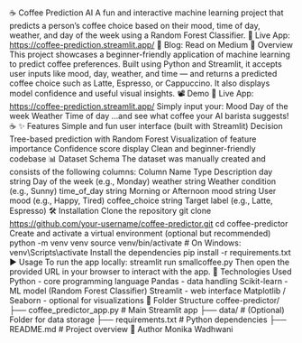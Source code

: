 ☕ Coffee Prediction AI A fun and interactive machine learning project that predicts a person’s coffee choice based on their mood, time of day, weather, and day of the week using a Random Forest Classifier. 🔗 Live App: https://coffee-prediction.streamlit.app/ 📖 Blog: Read on Medium 🧠 Overview This project showcases a beginner-friendly application of machine learning to predict coffee preferences. Built using Python and Streamlit, it accepts user inputs like mood, day, weather, and time — and returns a predicted coffee choice such as Latte, Espresso, or Cappuccino. It also displays model confidence and useful visual insights. 📽️ Demo 🔗 Live App: https://coffee-prediction.streamlit.app/ Simply input your: Mood Day of the week Weather Time of day ...and see what coffee your AI barista suggests! ☕ ✨ Features Simple and fun user interface (built with Streamlit) Decision Tree-based prediction with Random Forest Visualization of feature importance Confidence score display Clean and beginner-friendly codebase 📊 Dataset Schema The dataset was manually created and consists of the following columns: Column Name Type Description day string Day of the week (e.g., Monday) weather string Weather condition (e.g., Sunny) time_of_day string Morning or Afternoon mood string User mood (e.g., Happy, Tired) coffee_choice string Target label (e.g., Latte, Espresso) 🛠️ Installation Clone the repository git clone https://github.com/your-username/coffee-predictor.git cd coffee-predictor Create and activate a virtual environment (optional but recommended) python -m venv venv source venv/bin/activate # On Windows: venv\\Scripts\\activate Install the dependencies pip install -r requirements.txt ▶️ Usage To run the app locally: streamlit run smallcoffee.py Then open the provided URL in your browser to interact with the app. 🧰 Technologies Used Python - core programming language Pandas - data handling Scikit-learn - ML model (Random Forest Classifier) Streamlit - web interface Matplotlib / Seaborn - optional for visualizations 📁 Folder Structure coffee-predictor/ ├── coffee_predictor_app.py # Main Streamlit app ├── data/ # (Optional) Folder for data storage ├── requirements.txt # Python dependencies ├── README.md # Project overview 👤 Author Monika Wadhwani
